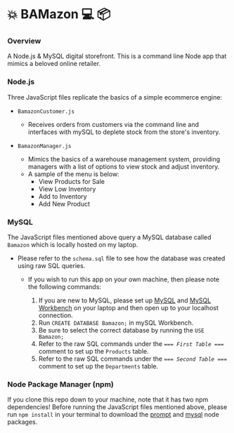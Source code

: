 # :collision: BAMazon :computer: :package:

### Overview
A Node.js &amp; MySQL digital storefront. This is a command line Node app that mimics a beloved online retailer.


### Node.js
Three JavaScript files replicate the basics of a simple ecommerce engine:

- `BamazonCustomer.js`
  - Receives orders from customers via the command line and interfaces with mySQL to deplete stock from the store's inventory.

- `BamazonManager.js`
  - Mimics the basics of a warehouse management system, providing managers with a list of options to view stock and adjust inventory.
  - A sample of the menu is below:
    * View Products for Sale 
    * View Low Inventory
    * Add to Inventory
    * Add New Product


### MySQL
The JavaScript files mentioned above query a MySQL database called `Bamazon` which is locally hosted on my laptop.

- Please refer to the `schema.sql` file to see how the database was created using raw SQL queries.

  - If you wish to run this app on your own machine, then please note the following commands:

    1. If you are new to MySQL, please set up [MySQL](http://dev.mysql.com/downloads/mysql/) and [MySQL Workbench](http://dev.mysql.com/downloads/workbench/) on your laptop and then open up to your localhost connection.
    2. Run `CREATE DATABASE Bamazon;` in mySQL Workbench.
    3. Be sure to select the correct database by running the `USE Bamazon;` 
    4. Refer to the raw SQL commands under the _`=== First Table ===`_ comment to set up the `Products` table.
    5. Refer to the raw SQL commands under the _`=== Second Table ===`_ comment to set up the `Departments` table.


### Node Package Manager (npm)
If you clone this repo down to your machine, note that it has two npm dependencies!
Before running the JavaScript files mentioned above, please run `npm install` in your terminal to download the [prompt](https://www.npmjs.com/package/prompt) and [mysql](https://www.npmjs.com/package/mysql) node packages.
